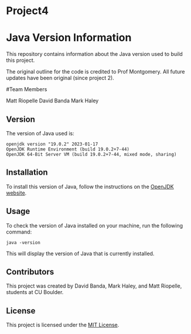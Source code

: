 # Project4

# Java Version Information

This repository contains information about the Java version used to build this project.

The original outline for the code is credited to Prof Montgomery. All future updates have been original (since project 2).

#Team Members

Matt Riopelle
David Banda
Mark Haley

## Version

The version of Java used is:

```
openjdk version "19.0.2" 2023-01-17
OpenJDK Runtime Environment (build 19.0.2+7-44)
OpenJDK 64-Bit Server VM (build 19.0.2+7-44, mixed mode, sharing)
```


## Installation

To install this version of Java, follow the instructions on the [OpenJDK website](https://jdk.java.net/archive/).

## Usage

To check the version of Java installed on your machine, run the following command:

```java -version```

This will display the version of Java that is currently installed.

## Contributors

This project was created by David Banda, Mark Haley, and Matt Riopelle, students at CU Boulder.

## License

This project is licensed under the [MIT License](LICENSE).
